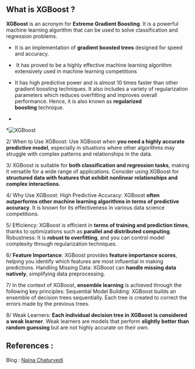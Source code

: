 
## What is XGBoost ? 
**XGBoost** is an acronym for **Extreme Gradient Boosting**. It is a powerful machine learning algorithm that can be used to solve classification and regression problems.
* It is an implementation of **gradient boosted trees** designed for speed and accuracy.
*  It has proved to be a highly effective machine learning algorithm extensively used in machine learning competitions
* It has high predictive power and is almost 10 times faster than other gradient boosting techniques. It also includes a variety of regularization parameters which reduces overfitting and improves overall performance. Hence, it is also known as **regularized boosting** technique.




* 
*![XGBoost](../figures/Pasted%20image%2020231115093015.png)


2/ When to Use XGBoost:
Use XGBoost when **you need a highly accurate predictive model**, especially in situations where other algorithms may struggle with complex patterns and relationships in the data.

3/ XGBoost is suitable for **both classification and regression tasks**, making it versatile for a wide range of applications. Consider using XGBoost for **structured data with features that exhibit nonlinear relationships and complex interactions.**


4/ Why Use XGBoost: High Predictive Accuracy: XGBoost **often outperforms other machine learning algorithms in terms of predictive accuracy**. It is known for its effectiveness in various data science competitions.


5/ Efficiency: XGBoost is efficient in **terms of training and prediction times**, thanks to optimizations such as **parallel and distributed computing**. 
Robustness: It is **robust to overfitting**, and you can control model complexity through regularization techniques.


6/ **Feature Importance**: XGBoost provides **feature importance scores**, helping you identify which features are most influential in making predictions. 
Handling Missing Data: XGBoost can **handle missing data natively**, simplifying data preprocessing.

7/ In the context of XGBoost, **ensemble learning** is achieved through the following key principles: Sequential Model Building: XGBoost builds an ensemble of decision trees sequentially. Each tree is created to correct the errors made by the previous trees.


8/ Weak Learners: **Each individual decision tree in XGBoost is considered a weak learner**. Weak learners are models that perform **slightly better than random guessing** but are not highly accurate on their own.





## References : 

Blog : [Naina Chaturvedi](https://twitter.com/NainaChaturved8/status/1722743268910235930)
